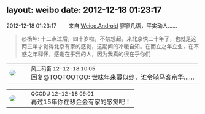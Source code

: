layout: weibo
date: 2012-12-18 01:23:17
---
<meta name="referrer" content="no-referrer" />

2012-12-18 01:23:17  &nbsp;&nbsp;&nbsp;&nbsp;&nbsp;&nbsp; 来自 <a href="http://app.weibo.com/t/feed/l4RWD" rel="nofollow">Weico.Android</a>
寥寥几语，平实动人……
>  @杨坤: 十二点过后，四十岁啦，不禁想起，来北京快二十年了，也就是这两三年才觉得北京有家的感觉，这期间的冷暖自知。在而立之年立业，在不惑之年释怀，感谢在乎我的人，因为我真的很在乎你们 ​​​

<table style="width: 100%;">
  <tr>
    <td style="width: 40px;"><img style="border-radius:50%" src="https://tva3.sinaimg.cn/crop.0.0.639.639.50/6d2a6003jw8f3idy69w2gj20hs0hrt9g.jpg?KID=imgbed,tva&Expires=1624465746&ssig=J3DNsyNqJM"></td>
    <td colspan="2"><small>风二码畜 12-12-18 10:05</small><br/>回复@TOOTOOTOO: 世味年来薄似纱，谁令骑马客京华……</td>
  </tr>
</table>

<table style="width: 100%;">
  <tr>
    <td style="width: 40px;"><img style="border-radius:50%" src="https://tvax1.sinaimg.cn/crop.0.0.512.512.50/6b69631dly8g0l3egwcbcj20e80e8dfu.jpg?KID=imgbed,tva&Expires=1624465746&ssig=k5kXxScrJJ"></td>
    <td colspan="2"><small>QCODU 12-12-18 09:01</small><br/>再过15年你在悲金会有家的感觉吧！</td>
  </tr>
</table>
